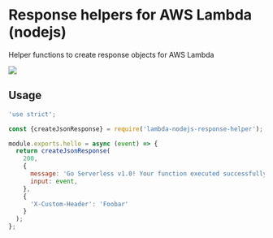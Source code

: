 # Response helpers for AWS Lambda (nodejs)

Helper functions to create response objects for AWS Lambda

![](https://codebuild.eu-central-1.amazonaws.com/badges?uuid=eyJlbmNyeXB0ZWREYXRhIjoiMy9BVFlIWDZYV1NqUzNNQnY0aTdWdExYTVpqaGNpcS80Tm9XS2QvRXFieWxnYVFUMzFMSElBSXlQNDdWcW1JWXQxUkp5QjFGUmZUQkJqK29ENmMvNFNVPSIsIml2UGFyYW1ldGVyU3BlYyI6IkJQb1lYWUJGVlBISTM5aEkiLCJtYXRlcmlhbFNldFNlcmlhbCI6MX0%3D&branch=master)

## Usage

```javascript
'use strict';

const {createJsonResponse} = require('lambda-nodejs-response-helper');

module.exports.hello = async (event) => {
  return createJsonResponse(
    200,
    {
      message: 'Go Serverless v1.0! Your function executed successfully!',
      input: event,
    },
    {
      'X-Custom-Header': 'Foobar'
    }
  );
};
```

